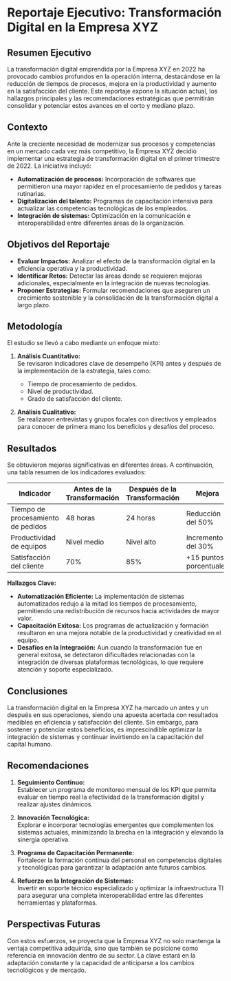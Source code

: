 # Reportaje Ejecutivo: Transformación Digital en la Empresa XYZ

## Resumen Ejecutivo

La transformación digital emprendida por la Empresa XYZ en 2022 ha provocado cambios profundos en la operación interna, destacándose en la reducción de tiempos de procesos, mejora en la productividad y aumento en la satisfacción del cliente. Este reportaje expone la situación actual, los hallazgos principales y las recomendaciones estratégicas que permitirán consolidar y potenciar estos avances en el corto y mediano plazo.

## Contexto

Ante la creciente necesidad de modernizar sus procesos y competencias en un mercado cada vez más competitivo, la Empresa XYZ decidió implementar una estrategia de transformación digital en el primer trimestre de 2022. La iniciativa incluyó:

- **Automatización de procesos:** Incorporación de softwares que permitieron una mayor rapidez en el procesamiento de pedidos y tareas rutinarias.
- **Digitalización del talento:** Programas de capacitación intensiva para actualizar las competencias tecnológicas de los empleados.
- **Integración de sistemas:** Optimización en la comunicación e interoperabilidad entre diferentes áreas de la organización.

## Objetivos del Reportaje

- **Evaluar Impactos:** Analizar el efecto de la transformación digital en la eficiencia operativa y la productividad.
- **Identificar Retos:** Detectar las áreas donde se requieren mejoras adicionales, especialmente en la integración de nuevas tecnologías.
- **Proponer Estrategias:** Formular recomendaciones que aseguren un crecimiento sostenible y la consolidación de la transformación digital a largo plazo.

## Metodología

El estudio se llevó a cabo mediante un enfoque mixto:

1. **Análisis Cuantitativo:**  
   Se revisaron indicadores clave de desempeño (KPI) antes y después de la implementación de la estrategia, tales como:
   - Tiempo de procesamiento de pedidos.
   - Nivel de productividad.
   - Grado de satisfacción del cliente.

2. **Análisis Cualitativo:**  
   Se realizaron entrevistas y grupos focales con directivos y empleados para conocer de primera mano los beneficios y desafíos del proceso.

## Resultados

Se obtuvieron mejoras significativas en diferentes áreas. A continuación, una tabla resumen de los indicadores evaluados:

| Indicador                              | Antes de la Transformación | Después de la Transformación | Mejora                |
|----------------------------------------|----------------------------|-----------------------------|-----------------------|
| Tiempo de procesamiento de pedidos     | 48 horas                   | 24 horas                    | Reducción del 50%     |
| Productividad de equipos               | Nivel medio                | Nivel alto                  | Incremento del 30%    |
| Satisfacción del cliente               | 70%                        | 85%                         | +15 puntos porcentuales |

**Hallazgos Clave:**

- **Automatización Eficiente:** La implementación de sistemas automatizados redujo a la mitad los tiempos de procesamiento, permitiendo una redistribución de recursos hacia actividades de mayor valor.
- **Capacitación Exitosa:** Los programas de actualización y formación resultaron en una mejora notable de la productividad y creatividad en el equipo.
- **Desafíos en la Integración:** Aun cuando la transformación fue en general exitosa, se detectaron dificultades relacionadas con la integración de diversas plataformas tecnológicas, lo que requiere atención y soporte especializado.

## Conclusiones

La transformación digital en la Empresa XYZ ha marcado un antes y un después en sus operaciones, siendo una apuesta acertada con resultados medibles en eficiencia y satisfacción del cliente. Sin embargo, para sostener y potenciar estos beneficios, es imprescindible optimizar la integración de sistemas y continuar invirtiendo en la capacitación del capital humano.

## Recomendaciones

1. **Seguimiento Continuo:**  
   Establecer un programa de monitoreo mensual de los KPI que permita evaluar en tiempo real la efectividad de la transformación digital y realizar ajustes dinámicos.

2. **Innovación Tecnológica:**  
   Explorar e incorporar tecnologías emergentes que complementen los sistemas actuales, minimizando la brecha en la integración y elevando la sinergia operativa.

3. **Programa de Capacitación Permanente:**  
   Fortalecer la formación continua del personal en competencias digitales y tecnológicas para garantizar la adaptación ante futuros cambios.

4. **Refuerzo en la Integración de Sistemas:**  
   Invertir en soporte técnico especializado y optimizar la infraestructura TI para asegurar una completa interoperabilidad entre las diferentes herramientas y plataformas.

## Perspectivas Futuras

Con estos esfuerzos, se proyecta que la Empresa XYZ no solo mantenga la ventaja competitiva adquirida, sino que también se posicione como referencia en innovación dentro de su sector. La clave estará en la adaptación constante y la capacidad de anticiparse a los cambios tecnológicos y de mercado.